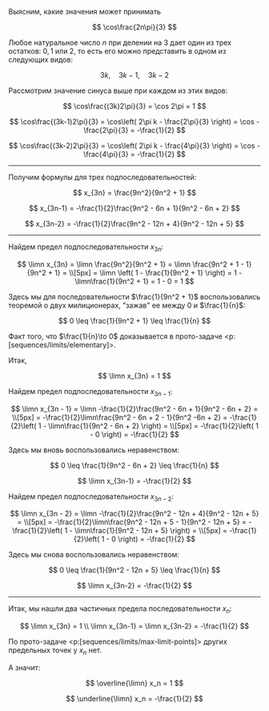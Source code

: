 Выясним, какие значения может принимать

$$ \cos\frac{2n\pi}{3} $$

Любое натуральное число $n$ при делении на $3$ дает один из трех остатков: $0, 1$ или $2$, то есть его можно представить в одном из следующих видов:

$$ 3k, \quad 3k-1, \quad 3k-2 $$

Рассмотрим значение синуса выше при каждом из этих видов:

$$ \cos\frac{(3k)2\pi}{3} = \cos 2\pi = 1 $$

$$ \cos\frac{(3k-1)2\pi}{3} = \cos\left( 2\pi k - \frac{2\pi}{3} \right) = \cos -\frac{2\pi}{3} = -\frac{1}{2} $$

$$ \cos\frac{(3k-2)2\pi}{3} = \cos\left( 2\pi k - \frac{4\pi}{3} \right) = \cos - \frac{4\pi}{3} = -\frac{1}{2} $$

---

Получим формулы для трех подпоследовательностей:

$$ x_{3n} = \frac{9n^2}{9n^2 + 1} $$

$$ x_{3n-1} = -\frac{1}{2}\frac{9n^2 - 6n + 1}{9n^2 - 6n + 2} $$

$$ x_{3n-2} = -\frac{1}{2}\frac{9n^2 - 12n + 4}{9n^2 - 12n + 5} $$

---

Найдем предел подпоследовательности $x_{3n}$:

$$
    \limn x_{3n} = \limn \frac{9n^2}{9n^2 + 1} = \limn \frac{9n^2 + 1 - 1}{9n^2 + 1} =
    \\[5px]
    = \limn \left( 1 - \frac{1}{9n^2 + 1} \right) = 1 - \limn\frac{1}{9n^2 + 1} = 1 - 0 = 1
$$

Здесь мы для последовательности $\frac{1}{9n^2 + 1}$ воспользовались теоремой о двух милиционерах, "зажав" ее между
$0$ и $\frac{1}{n}$:

$$ 0 \leq \frac{1}{9n^2 + 1} \leq \frac{1}{n} $$

Факт того, что $\frac{1}{n}\to 0$ доказывается в прото-задаче <p:[sequences/limits/elementary]>.

Итак,

$$ \limn x_{3n} = 1 $$

Найдем предел подпоследовательности $x_{3n-1}$:

$$
    \limn x_{3n - 1} = \limn -\frac{1}{2}\frac{9n^2 - 6n + 1}{9n^2 - 6n + 2} =
    \\[5px]
    = -\frac{1}{2}\limn\frac{9n^2 - 6n + 2 - 1}{9n^2 -6n + 2} = -\frac{1}{2}\left( 1 - \limn\frac{1}{9n^2 - 6n + 2} \right) =
    \\[5px]
    = -\frac{1}{2}\left( 1 - 0 \right) = -\frac{1}{2}
$$

Здесь мы вновь воспользовались неравенством:

$$ 0 \leq \frac{1}{9n^2 - 6n + 2} \leq \frac{1}{n} $$

$$ \limn x_{3n-1} = -\frac{1}{2} $$

Найдем предел подпоследовательности $x_{3n-2}$:

$$
    \limn x_{3n - 2} = \limn -\frac{1}{2}\frac{9n^2 - 12n + 4}{9n^2 - 12n + 5} =
    \\[5px]
    = -\frac{1}{2}\limn\frac{9n^2 - 12n + 5 - 1}{9n^2 - 12n + 5} = -\frac{1}{2}\left( 1 - \limn\frac{1}{9n^2 - 12n + 5} \right) =
    \\[5px]
    = -\frac{1}{2}\left( 1 - 0 \right) = -\frac{1}{2}
$$

Здесь мы снова воспользовались неравенством:

$$ 0 \leq \frac{1}{9n^2 - 12n + 5} \leq \frac{1}{n} $$

$$ \limn x_{3n-2} = -\frac{1}{2} $$

---

Итак, мы нашли два частичных предела последовательности $x_n$:

$$
    \limn x_{3n} = 1
    \\
    \limn x_{3n-1} = \limn x_{3n-2} = -\frac{1}{2}
$$

По прото-задаче <p:[sequences/limits/max-limit-points]> других предельных точек у $x_n$ нет.

А значит:

$$ \overline{\limn} x_n = 1 $$

$$ \underline{\limn} x_n = -\frac{1}{2} $$